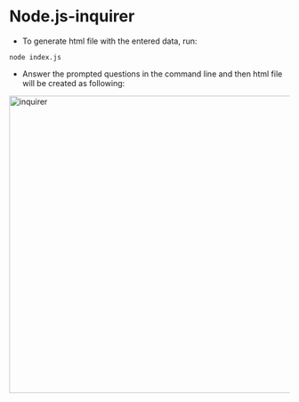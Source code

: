 # Node.js-inquirer


- To generate html file with the entered data, run:

```
node index.js
```

- Answer the prompted questions in the command line and then html file will be created as following:


<img width="535" alt="inquirer" src="https://user-images.githubusercontent.com/78096972/115649265-4f096580-a327-11eb-895c-b5827860abce.PNG">
